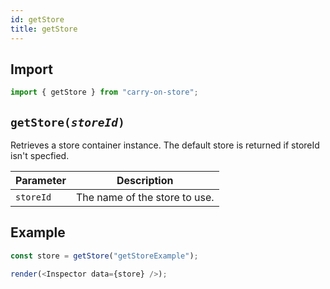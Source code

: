 ```yaml
---
id: getStore
title: getStore
---
```


## Import

```js
import { getStore } from "carry-on-store";
```

## `getStore(`_`storeId`_`)`

Retrieves a store container instance. The default store is returned if storeId isn't specfied.

| Parameter | Description                   |
| --------- | ----------------------------- |
| `storeId` | The name of the store to use. |

## Example

```js live noInline
const store = getStore("getStoreExample");

render(<Inspector data={store} />);
```
